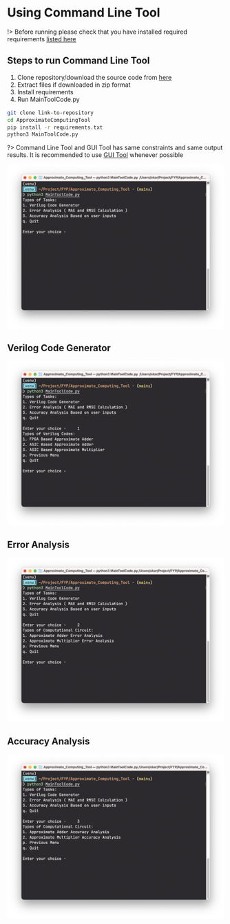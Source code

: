 # Using Command Line Tool <!-- {docsify-ignore} -->

!> Before running please check that you have installed required requirements [listed here](/README.md#requirements)

## Steps to run Command Line Tool

1. Clone repository/download the source code from [here](link-to-repository)
2. Extract files if downloaded in zip format
3. Install requirements
4. Run MainToolCode.py

```bash
git clone link-to-repository
cd ApproximateComputingTool
pip install -r requirements.txt
python3 MainToolCode.py
```

?> Command Line Tool and GUI Tool has same constraints and same output results. It is recommended to use [GUI Tool](using_gui_tool.md) whenever possible

![Command Line Tool](_images/cmd_tool/cmd_tool.png)

## Verilog Code Generator

![Verilog Code Generator CMD](_images/cmd_tool/verilog_code_generator_cmd.png)

## Error Analysis

![Error Analysis CMD](_images/cmd_tool/error_analysis_cmd.png)

## Accuracy Analysis

![Accuracy Analysis CMD](_images/cmd_tool/accuracy_analysis_cmd.png)
